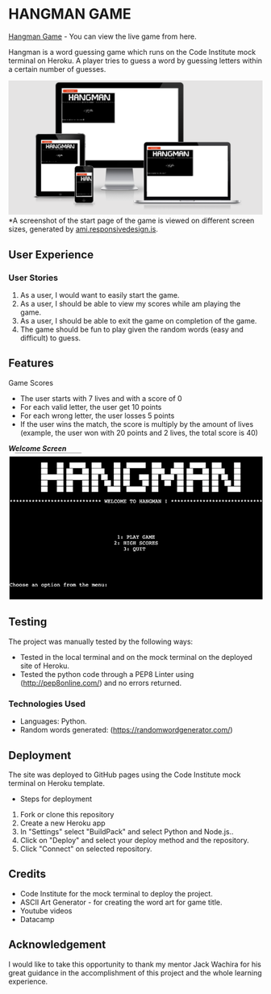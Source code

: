 # HANGMAN GAME
[Hangman Game](https://hangman-game-2021.herokuapp.com/) - You can view the live game from here.

Hangman is a word guessing game which runs on the Code Institute mock terminal on Heroku. A player tries to guess a word by guessing letters within a certain number of guesses.

![The game viewed on different screen sizes](screenshots/responsiveindex.png)
*A screenshot of the start page of the game is viewed on different screen sizes, generated by [ami.responsivedesign.is](http://ami.responsivedesign.is/).

## User Experience

### User Stories
1. As a user, I would want to easily start the game.
2. As a user, I should be able to view my scores while am playing the game.
3. As a user, I should be able to exit the game on completion of the game. 
4. The game should be fun to play given the random words (easy and difficult) to guess.
        
## Features
Game Scores
- The user starts with 7 lives and with a score of 0
- For each valid letter, the user get 10 points
- For each wrong letter, the user losses 5 points
- If the user wins the match, the score is multiply by the amount of lives
    (example, the user won with 20 points and 2 lives, the total score is 40)

***Welcome Screen*** 
![Welcome Screen](screenshots/welcome-screen.png)

## Testing

The project was manually tested by the following ways:
- Tested in the local terminal and on the mock terminal on the deployed site of Heroku.
- Tested the python code through a PEP8 Linter using (http://pep8online.com/) and no errors returned.

### Technologies Used

- Languages: Python.
- Random words generated: (https://randomwordgenerator.com/)


## Deployment

The site was deployed to GitHub pages using the Code Institute mock terminal on Heroku template.

- Steps for deployment
1. Fork or clone this repository
2. Create a new Heroku app
3. In "Settings" select "BuildPack" and select Python and Node.js..
4. Click on "Deploy" and select your deploy method and the repository.
5. Click "Connect" on selected repository.

## Credits
- Code Institute for the mock terminal to deploy the project.
- ASCII Art Generator - for creating the word art for game title.
- Youtube videos
- Datacamp

## Acknowledgement
I would like to take this opportunity to thank my mentor Jack Wachira for his great guidance in the accomplishment of this project and the whole learning experience.